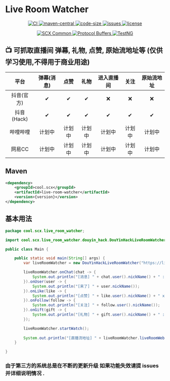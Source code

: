 # Live Room Watcher

<p align="center">
    <a target="_blank" href="https://github.com/scx567888/live-room-watcher/actions/workflows/ci.yml">
        <img src="https://github.com/scx567888/live-room-watcher/actions/workflows/ci.yml/badge.svg" alt="CI"/>
    </a>
    <a target="_blank" href="https://search.maven.org/artifact/cool.scx/live-room-watcher">
        <img src="https://img.shields.io/maven-central/v/cool.scx/live-room-watcher?color=ff69b4" alt="maven-central"/>
    </a>
    <a target="_blank" href="https://github.com/scx567888/live-room-watcher">
        <img src="https://img.shields.io/github/languages/code-size/scx567888/live-room-watcher?color=orange" alt="code-size"/>
    </a>
    <a target="_blank" href="https://github.com/scx567888/live-room-watcher/issues">
        <img src="https://img.shields.io/github/issues/scx567888/live-room-watcher" alt="issues"/>
    </a>
    <a target="_blank" href="https://github.com/scx567888/live-room-watcher/blob/master/LICENSE">
        <img src="https://img.shields.io/github/license/scx567888/live-room-watcher" alt="license"/>
    </a>
</p>
<p align="center">
    <a target="_blank" href="https://github.com/scx567888/scx">
        <img src="https://img.shields.io/badge/SCX Common-f44336" alt="SCX Common"/>
    </a>
    <a target="_blank" href="https://github.com/protocolbuffers/protobuf">
        <img src="https://img.shields.io/badge/Protocol Buffers-ff8000" alt="Protocol Buffers"/>
    </a>
    <a target="_blank" href="https://github.com/cbeust/testng">
        <img src="https://img.shields.io/badge/TestNG-9c27b0" alt="TestNG"/>
    </a>
</p>

## 📺 可抓取直播间 弹幕, 礼物, 点赞, 原始流地址等 (仅供学习使用,不得用于商业用途)

|    平台    | 弹幕(消息) | 点赞  | 礼物  | 进入直播间 | 关注  | 原始流地址 |
|:--------:|:------:|:---:|:---:|:-----:|:---:|:-----:|
|  抖音(官方)  |   ✔    |  ✔  |  ✔  |   ❌   |  ❌  |   ❌   |
| 抖音(Hack) |   ✔    |  ✔  |  ✔  |   ✔   |  ✔  |   ✔   |
|   哔哩哔哩   |  计划中   | 计划中 | 计划中 |  计划中  | 计划中 |  计划中  |
|   网易CC   |  计划中   | 计划中 | 计划中 |  计划中  | 计划中 |  计划中  |

## Maven

``` xml
<dependency>
    <groupId>cool.scx</groupId>
    <artifactId>live-room-watcher</artifactId>
    <version>{version}</version>
</dependency>
```

## 基本用法

``` java
package cool.scx.live_room_watcher;

import cool.scx.live_room_watcher.douyin_hack.DouYinHackLiveRoomWatcher;

public class Main {

    public static void main(String[] args) {
        var liveRoomWatcher = new DouYinHackLiveRoomWatcher("https://live.douyin.com/357626301151");

        liveRoomWatcher.onChat(chat -> {
            System.out.println("[消息] " + chat.user().nickName() + " : " + chat.content());
        }).onUser(user -> {
            System.out.println("[来了] " + user.nickName());
        }).onLike(like -> {
            System.out.println("[点赞] " + like.user().nickName() + " x " + like.count());
        }).onFollow(follow -> {
            System.out.println("[关注] " + follow.user().nickName());
        }).onGift(gift -> {
            System.out.println("[礼物] " + gift.user().nickName() + " : " + gift.name() + " x " + gift.count());
        });

        liveRoomWatcher.startWatch();
        
        System.out.println("[直播流地址] " + liveRoomWatcher.liveRoomWebStreamURLs());
    }

}
```

### 由于第三方的系统总是在不断的更新升级 如果功能失效请提 issues 并详细说明情况 .
